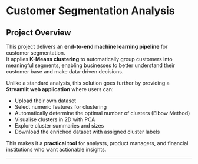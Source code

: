 # Customer Segmentation Analysis


## Project Overview
This project delivers an **end-to-end machine learning pipeline** for customer segmentation.  
It applies **K-Means clustering** to automatically group customers into meaningful segments, enabling businesses to better understand their customer base and make data-driven decisions.  


Unlike a standard analysis, this solution goes further by providing a **Streamlit web application** where users can:  
- Upload their own dataset  
- Select numeric features for clustering  
- Automatically determine the optimal number of clusters (Elbow Method)  
- Visualise clusters in 2D with PCA  
- Explore cluster summaries and sizes  
- Download the enriched dataset with assigned cluster labels  

This makes it a **practical tool** for analysts, product managers, and financial institutions who want actionable insights.  

---
